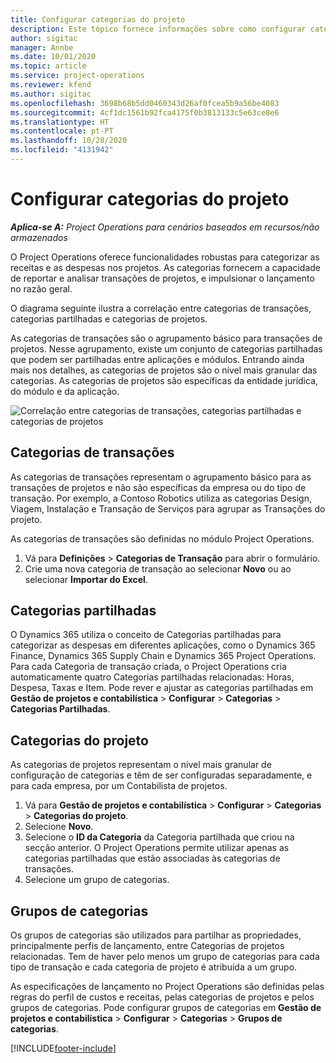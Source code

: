 ```yaml
---
title: Configurar categorias do projeto
description: Este tópico fornece informações sobre como configurar categorias de projetos.
author: sigitac
manager: Annbe
ms.date: 10/01/2020
ms.topic: article
ms.service: project-operations
ms.reviewer: kfend
ms.author: sigitac
ms.openlocfilehash: 3698b68b5dd0460343d26af0fcea5b9a56be4083
ms.sourcegitcommit: 4cf1dc1561b92fca4175f0b3813133c5e63ce8e6
ms.translationtype: HT
ms.contentlocale: pt-PT
ms.lasthandoff: 10/28/2020
ms.locfileid: "4131942"
---
```

# <a name="configure-project-categories"></a>Configurar categorias do projeto

_**Aplica-se A:** Project Operations para cenários baseados em recursos/não armazenados_

O Project Operations oferece funcionalidades robustas para categorizar as receitas e as despesas nos projetos. As categorias fornecem a capacidade de reportar e analisar transações de projetos, e impulsionar o lançamento no razão geral.

O diagrama seguinte ilustra a correlação entre categorias de transações, categorias partilhadas e categorias de projetos. 

As categorias de transações são o agrupamento básico para transações de projetos. Nesse agrupamento, existe um conjunto de categorias partilhadas que podem ser partilhadas entre aplicações e módulos. Entrando ainda mais nos detalhes, as categorias de projetos são o nível mais granular das categorias. As categorias de projetos são específicas da entidade jurídica, do módulo e da aplicação.

![Correlação entre categorias de transações, categorias partilhadas e categorias de projetos](media/project-categories.png)

## <a name="transaction-categories"></a>Categorias de transações

As categorias de transações representam o agrupamento básico para as transações de projetos e não são específicas da empresa ou do tipo de transação. Por exemplo, a Contoso Robotics utiliza as categorias Design, Viagem, Instalação e Transação de Serviços para agrupar as Transações do projeto.

As categorias de transações são definidas no módulo Project Operations. 
1. Vá para **Definições** \> **Categorias de Transação** para abrir o formulário. 
2. Crie uma nova categoria de transação ao selecionar **Novo** ou ao selecionar **Importar do Excel**.

## <a name="shared-categories"></a>Categorias partilhadas

O Dynamics 365 utiliza o conceito de Categorias partilhadas para categorizar as despesas em diferentes aplicações, como o Dynamics 365 Finance, Dynamics 365 Supply Chain e Dynamics 365 Project Operations. Para cada Categoria de transação criada, o Project Operations cria automaticamente quatro Categorias partilhadas relacionadas: Horas, Despesa, Taxas e Item. Pode rever e ajustar as categorias partilhadas em **Gestão de projetos e contabilística** \> **Configurar** \> **Categorias** \> **Categorias Partilhadas**.

## <a name="project-categories"></a>Categorias do projeto

As categorias de projetos representam o nível mais granular de configuração de categorias e têm de ser configuradas separadamente, e para cada empresa, por um Contabilista de projetos.

1. Vá para **Gestão de projetos e contabilística** \> **Configurar** \> **Categorias** \> **Categorias do projeto**.
2. Selecione **Novo**.
3. Selecione o **ID da Categoria** da Categoria partilhada que criou na secção anterior. O Project Operations permite utilizar apenas as categorias partilhadas que estão associadas às categorias de transações.
4. Selecione um grupo de categorias.

## <a name="category-groups"></a>Grupos de categorias

Os grupos de categorias são utilizados para partilhar as propriedades, principalmente perfis de lançamento, entre Categorias de projetos relacionadas. Tem de haver pelo menos um grupo de categorias para cada tipo de transação e cada categoria de projeto é atribuída a um grupo.

As especificações de lançamento no Project Operations são definidas pelas regras do perfil de custos e receitas, pelas categorias de projetos e pelos grupos de categorias. Pode configurar grupos de categorias em **Gestão de projetos e contabilística** \> **Configurar** \> **Categorias** \> **Grupos de categorias**.


[!INCLUDE[footer-include](../includes/footer-banner.md)]